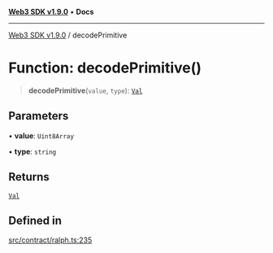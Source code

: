 [**Web3 SDK v1.9.0**](../README.md) • **Docs**

***

[Web3 SDK v1.9.0](../globals.md) / decodePrimitive

# Function: decodePrimitive()

> **decodePrimitive**(`value`, `type`): [`Val`](../type-aliases/Val.md)

## Parameters

• **value**: `Uint8Array`

• **type**: `string`

## Returns

[`Val`](../type-aliases/Val.md)

## Defined in

[src/contract/ralph.ts:235](https://github.com/Mystic-Nayy/alephium-web3/blob/ee41f5e0e7d7fb0b155fe62f05b2ac03772895ca/packages/web3/src/contract/ralph.ts#L235)
